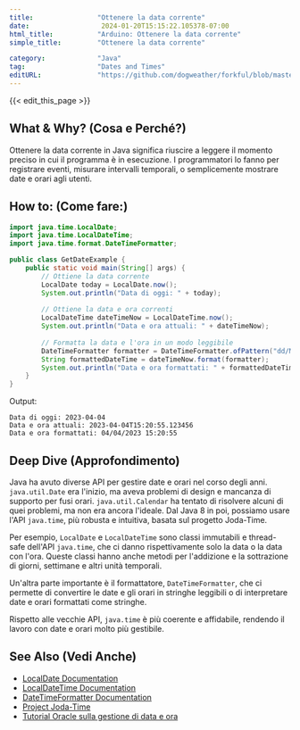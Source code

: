 ```yaml
---
title:                "Ottenere la data corrente"
date:                  2024-01-20T15:15:22.105378-07:00
html_title:           "Arduino: Ottenere la data corrente"
simple_title:         "Ottenere la data corrente"

category:             "Java"
tag:                  "Dates and Times"
editURL:              "https://github.com/dogweather/forkful/blob/master/content/it/java/getting-the-current-date.md"
---
```


{{< edit_this_page >}}

## What & Why? (Cosa e Perché?)
Ottenere la data corrente in Java significa riuscire a leggere il momento preciso in cui il programma è in esecuzione. I programmatori lo fanno per registrare eventi, misurare intervalli temporali, o semplicemente mostrare date e orari agli utenti.

## How to: (Come fare:)
```java
import java.time.LocalDate;
import java.time.LocalDateTime;
import java.time.format.DateTimeFormatter;

public class GetDateExample {
    public static void main(String[] args) {
        // Ottiene la data corrente
        LocalDate today = LocalDate.now();
        System.out.println("Data di oggi: " + today);
        
        // Ottiene la data e ora correnti
        LocalDateTime dateTimeNow = LocalDateTime.now();
        System.out.println("Data e ora attuali: " + dateTimeNow);
        
        // Formatta la data e l'ora in un modo leggibile
        DateTimeFormatter formatter = DateTimeFormatter.ofPattern("dd/MM/yyyy HH:mm:ss");
        String formattedDateTime = dateTimeNow.format(formatter);
        System.out.println("Data e ora formattati: " + formattedDateTime);
    }
}
```
Output:
```
Data di oggi: 2023-04-04
Data e ora attuali: 2023-04-04T15:20:55.123456
Data e ora formattati: 04/04/2023 15:20:55
```

## Deep Dive (Approfondimento)
Java ha avuto diverse API per gestire date e orari nel corso degli anni. `java.util.Date` era l'inizio, ma aveva problemi di design e mancanza di supporto per fusi orari. `java.util.Calendar` ha tentato di risolvere alcuni di quei problemi, ma non era ancora l'ideale. Dal Java 8 in poi, possiamo usare l'API `java.time`, più robusta e intuitiva, basata sul progetto Joda-Time. 

Per esempio, `LocalDate` e `LocalDateTime` sono classi immutabili e thread-safe dell'API `java.time`, che ci danno rispettivamente solo la data o la data con l'ora. Queste classi hanno anche metodi per l'addizione e la sottrazione di giorni, settimane e altri unità temporali. 

Un'altra parte importante è il formattatore, `DateTimeFormatter`, che ci permette di convertire le date e gli orari in stringhe leggibili o di interpretare date e orari formattati come stringhe.

Rispetto alle vecchie API, `java.time` è più coerente e affidabile, rendendo il lavoro con date e orari molto più gestibile.

## See Also (Vedi Anche)
- [LocalDate Documentation](https://docs.oracle.com/javase/8/docs/api/java/time/LocalDate.html)
- [LocalDateTime Documentation](https://docs.oracle.com/javase/8/docs/api/java/time/LocalDateTime.html)
- [DateTimeFormatter Documentation](https://docs.oracle.com/javase/8/docs/api/java/time/format/DateTimeFormatter.html)
- [Project Joda-Time](https://www.joda.org/joda-time/)
- [Tutorial Oracle sulla gestione di data e ora](https://docs.oracle.com/javase/tutorial/datetime/)
